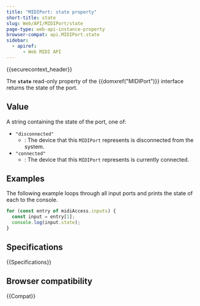 ```yaml
---
title: "MIDIPort: state property"
short-title: state
slug: Web/API/MIDIPort/state
page-type: web-api-instance-property
browser-compat: api.MIDIPort.state
sidebar:
  - apiref:
      - Web MIDI API
---
```


{{securecontext_header}}

The **`state`** read-only property of the {{domxref("MIDIPort")}} interface returns the state of the port.

## Value

A string containing the state of the port, one of:

- `"disconnected"`
  - : The device that this `MIDIPort` represents is disconnected from the system.
- `"connected"`
  - : The device that this `MIDIPort` represents is currently connected.

## Examples

The following example loops through all input ports and prints the state of each to the console.

```js
for (const entry of midiAccess.inputs) {
  const input = entry[1];
  console.log(input.state);
}
```

## Specifications

{{Specifications}}

## Browser compatibility

{{Compat}}
